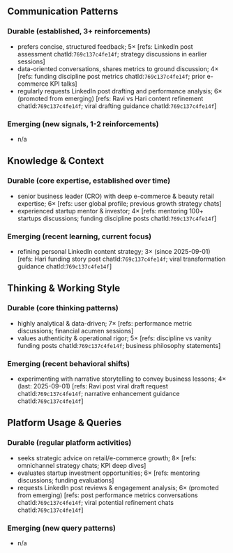 ## Communication Patterns
### Durable (established, 3+ reinforcements)
- prefers concise, structured feedback; 5× [refs: LinkedIn post assessment chatId:`769c137c4fe14f`; strategy discussions in earlier sessions]
- data-oriented conversations, shares metrics to ground discussion; 4× [refs: funding discipline post metrics chatId:`769c137c4fe14f`; prior e-commerce KPI talks]
- regularly requests LinkedIn post drafting and performance analysis; 6× (promoted from emerging) [refs: Ravi vs Hari content refinement chatId:`769c137c4fe14f`; viral drafting guidance chatId:`769c137c4fe14f`]

### Emerging (new signals, 1-2 reinforcements)
- n/a

## Knowledge & Context
### Durable (core expertise, established over time)
- senior business leader (CRO) with deep e-commerce & beauty retail expertise; 6× [refs: user global profile; previous growth strategy chats]
- experienced startup mentor & investor; 4× [refs: mentoring 100+ startups discussions; funding discipline posts chatId:`769c137c4fe14f`]

### Emerging (recent learning, current focus)
- refining personal LinkedIn content strategy; 3× (since 2025-09-01) [refs: Hari funding story post chatId:`769c137c4fe14f`; viral transformation guidance chatId:`769c137c4fe14f`]

## Thinking & Working Style
### Durable (core thinking patterns)
- highly analytical & data-driven; 7× [refs: performance metric discussions; financial acumen sessions]
- values authenticity & operational rigor; 5× [refs: discipline vs vanity funding posts chatId:`769c137c4fe14f`; business philosophy statements]

### Emerging (recent behavioral shifts)
- experimenting with narrative storytelling to convey business lessons; 4× (last: 2025-09-01) [refs: Ravi post viral draft request chatId:`769c137c4fe14f`; narrative enhancement guidance chatId:`769c137c4fe14f`]

## Platform Usage & Queries
### Durable (regular platform activities)
- seeks strategic advice on retail/e-commerce growth; 8× [refs: omnichannel strategy chats; KPI deep dives]
- evaluates startup investment opportunities; 6× [refs: mentoring discussions; funding evaluations]
- requests LinkedIn post reviews & engagement analysis; 6× (promoted from emerging) [refs: post performance metrics conversations chatId:`769c137c4fe14f`; viral potential refinement chats chatId:`769c137c4fe14f`]

### Emerging (new query patterns)
- n/a